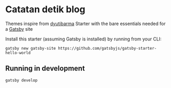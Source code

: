 # Catatan detik blog

Themes inspire from [dyutibarma](https://github.com/dyutibarma/monochrome)
Starter with the bare essentials needed for a [Gatsby](https://www.gatsbyjs.org/) site

Install this starter (assuming Gatsby is installed) by running from your CLI:
```
gatsby new gatsby-site https://github.com/gatsbyjs/gatsby-starter-hello-world
```

## Running in development
`gatsby develop`
